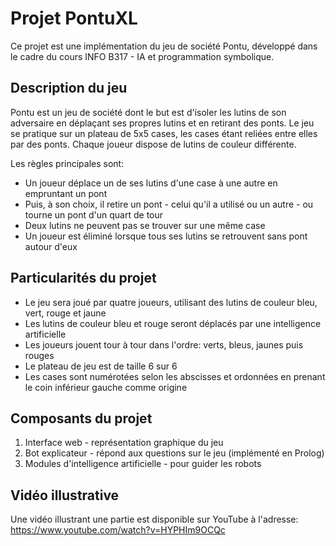 # Projet PontuXL

Ce projet est une implémentation du jeu de société Pontu, développé dans le cadre du cours INFO B317 - IA et programmation symbolique.

## Description du jeu

Pontu est un jeu de société dont le but est d'isoler les lutins de son adversaire en déplaçant ses propres lutins et en retirant des ponts. Le jeu se pratique sur un plateau de 5x5 cases, les cases étant reliées entre elles par des ponts. Chaque joueur dispose de lutins de couleur différente.

Les règles principales sont:
- Un joueur déplace un de ses lutins d'une case à une autre en empruntant un pont
- Puis, à son choix, il retire un pont - celui qu'il a utilisé ou un autre - ou tourne un pont d'un quart de tour
- Deux lutins ne peuvent pas se trouver sur une même case
- Un joueur est éliminé lorsque tous ses lutins se retrouvent sans pont autour d'eux

## Particularités du projet

- Le jeu sera joué par quatre joueurs, utilisant des lutins de couleur bleu, vert, rouge et jaune
- Les lutins de couleur bleu et rouge seront déplacés par une intelligence artificielle
- Les joueurs jouent tour à tour dans l'ordre: verts, bleus, jaunes puis rouges
- Le plateau de jeu est de taille 6 sur 6
- Les cases sont numérotées selon les abscisses et ordonnées en prenant le coin inférieur gauche comme origine

## Composants du projet

1. Interface web - représentation graphique du jeu
2. Bot explicateur - répond aux questions sur le jeu (implémenté en Prolog)
3. Modules d'intelligence artificielle - pour guider les robots

## Vidéo illustrative
Une vidéo illustrant une partie est disponible sur YouTube à l'adresse: https://www.youtube.com/watch?v=HYPHIm9OCQc
